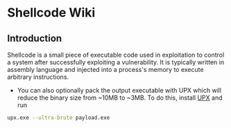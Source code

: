 # Shellcode Wiki

## Introduction
Shellcode is a small piece of executable code used in exploitation to control a system after successfully exploiting a vulnerability. It is typically written in assembly language and injected into a process's memory to execute arbitrary instructions.

- You can also optionally pack the output executable with UPX which will reduce the binary size from ~10MB to ~3MB. To do this, install [UPX](https://github.com/upx/upx/releases/) and run

```bash
upx.exe --ultra-brute payload.exe
```
